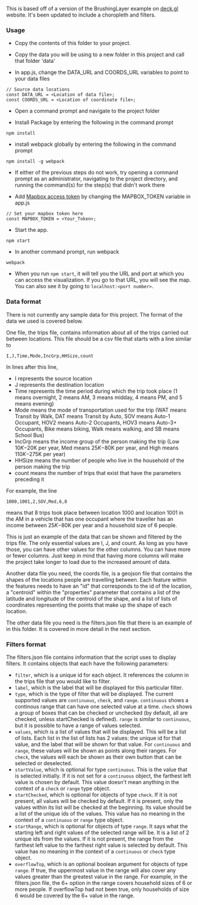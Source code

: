 This is based off of a version of the BrushingLayer example
on [deck.gl](http://deck.gl) website. It's been updated to include
a choropleth and filters. 

### Usage
- Copy the contents of this folder to your project. 

- Copy the data you will be using to a new folder in this project and call that folder 'data'

- In app.js, change the DATA_URL and COORDS_URL variables to point to your data files
```
// Source data locations
const DATA_URL = <Location of data file>;
const COORDS_URL = <Location of coordinate file>;
```

- Open a command prompt and navigate to the project folder

- Install Package by entering the following in the command prompt 
```
npm install
```

- install webpack globally by entering the following in the command prompt
```
npm install -g webpack
```

- If either of the previous steps do not work, try opening a command prompt as an administrator, navigating to the project directory, and running the command(s) for the step(s) that didn't work there

- Add [Mapbox access token](https://www.mapbox.com/help/define-access-token/) by changing the MAPBOX_TOKEN variable in app.js
```
// Set your mapbox token here
const MAPBOX_TOKEN = <Your_Token>;
```

- Start the app. 
```
npm start
```

- In another command prompt, run webpack
```
webpack
```

- When you run `npm start`, it will tell you the URL and port at which you can access the visualization. If you go to that URL, you will see the map. You can also see it by going to `localhost:<port number>`.

### Data format
There is not currently any sample data for this project. The format of the data we used is covered below.

One file, the trips file, contains information about all of the trips carried out between locations. This file should be a csv file that starts with a line similar to
```
I,J,Time,Mode,IncGrp,HHSize,count
```
In lines after this line, 
- I represents the source location
- J represents the destination location
- Time represents the time period during which the trip took place (1 means overnight, 2 means AM, 3 means midday, 4 means PM, and 5 means evening)
- Mode means the mode of transportation used for the trip (WAT means Transit by Walk, DAT means Transit by Auto, SOV means Auto-1 Occupant, HOV2 means Auto-2 Occupants, HOV3 means Auto-3+ Occupants, Bike means biking, Walk means walking, and SB means School Bus)
- IncGrp means the income group of the person making the trip (Low $10K-$20K per year, Med means $25K-$80K per year, and High means $110K-$275K per year)
- HHSize means the number of people who live in the household of the person making the trip
- count means the number of trips that exist that have the parameters preceding it

For example, the line 
```
1000,1001,2,SOV,Med,6,8
```
means that 8 trips took place between location 1000 and location 1001 in the AM in a vehicle that has one occupant where the traveller has an income between $25K-$80K per year and a household size of 6 people.

This is just an example of the data that can be shown and filtered by the trips file. The only essential values are I, J, and count. As long as you have those, you can have other values for the other columns. You can have more or fewer columns. Just keep in mind that having more columns will make the project take longer to load due to the increased amount of data.

Another data file you need, the coords file, is a geojson file that contains the shapes of the locations people are travelling between. Each feature within the features needs to have an "id" that corresponds to the id of the location, a "centroid" within the "properties" parameter that contains a list of the latitude and longitude of the centroid of the shape, and a list of lists of coordinates representing the points that make up the shape of each location.

The other data file you need is the filters.json file that there is an example of in this folder. It is covered in more detail in the next section.

### Filters format
The filters.json file contains information that the script uses to display filters. It contains objects that each have the following parameters:
- `filter`, which is a unique id for each object. It references the column in the trips file that you would like to filter.
- `label`, which is the label that will be displayed for this particular filter. 
- `type`, which is the type of filter that will be displayed. The current supported values are `continuous`, `check`, and `range`. `continuous` shows a continous range that can have one selected value at a time. `check` shows a group of boxes that can be checked or unchecked (by default, all are checked, unless startChecked is defined). `range` is similar to `continuous`, but it is possible to have a range of values selected.
- `values`, which is a list of values that will be displayed. This will be a list of lists. Each list in the list of lists has 2 values: the unique id for that value, and the label that will be shown for that value. For `continuous` and `range`, these values will be shown as points along their ranges. For `check`, the values will each be shown as their own button that can be selected or deselected. 
- `startValue`, which is optional for type `continuous`. This is the value that is selected initially. If it is not set for a `continuous` object, the farthest left value is chosen by default. This value doesn't mean anything in the context of a `check` or `range` type object. 
- `startChecked`, which is optional for objects of type `check`. If it is not present, all values will be checked by default. If it is present, only the values within its list will be checked at the beginning. Its value should be a list of the unique ids of the values. This value has no meaning in the context of a `continuous` or `range` type object.
- `startRange`, which is optional for objects of type `range`. It says what the starting left and right values of the selected range will be. It is a list of 2 unique ids from the values. If it is not present, the range from the farthest left value to the farthest right value is selected by default. This value has no meaning in the context of a `continuous` or `check` type object.
- `overflowTop`, which is an optional boolean argument for objects of type `range`. If true, the uppermost value in the range will also cover any values greater than the greatest value in the range. For example, in the filters.json file, the 6+ option in the range covers household sizes of 6 or more people. If overflowTop had not been true, only households of size 6 would be covered by the 6+ value in the range.


